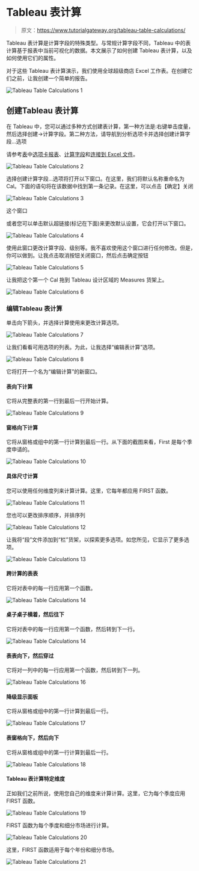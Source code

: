 # Tableau 表计算

> 原文：<https://www.tutorialgateway.org/tableau-table-calculations/>

Tableau 表计算是计算字段的特殊类型。与常规计算字段不同，Tableau 中的表计算基于报表中当前可视化的数据。本文展示了如何创建 Tableau 表计算，以及如何使用它们的属性。

对于这些 Tableau 表计算演示，我们使用全球超级商店 Excel 工作表。在创建它们之前，让我创建一个简单的报告。

![Tableau Table Calculations 1](img/e1fd05b7f2334a9794e08b4e69ddb626.png)

## 创建Tableau 表计算

在 Tableau 中，您可以通过多种方式创建表计算，第一种方法是:右键单击度量，然后选择创建->计算字段。第二种方法，请导航到分析选项卡并选择创建计算字段…选项

请参考[表](https://www.tutorialgateway.org/tableau/)中[选项卡报表](https://www.tutorialgateway.org/tableau-text-label/)、[计算字段](https://www.tutorialgateway.org/calculated-field-tableau/)和[连接到 Excel 文件](https://www.tutorialgateway.org/connecting-to-excel-files-in-tableau/)。

![Tableau Table Calculations 2](img/4c0c6cc52a614996d7599a2ab35c3805.png)

选择创建计算字段…选项将打开以下窗口。在这里，我们将默认名称重命名为 Cal。下面的语句将在该数据中找到第一条记录。在这里，可以点击【确定】关闭

![Tableau Table Calculations 3](img/de30fe040c1b15795c2f6792f56edcff.png)

这个窗口

或者您可以单击默认超链接(标记在下面)来更改默认设置，它会打开以下窗口。

![Tableau Table Calculations 4](img/d7c59dc5d60cceb55171f4e9ef669dda.png)

使用此窗口更改计算字段、级别等。我不喜欢使用这个窗口进行任何修改。但是，你可以做到。让我点击取消按钮关闭窗口，然后点击确定按钮

![Tableau Table Calculations 5](img/e29f3ae42b5ee258d1fc07f3ee745b3b.png)

让我把这个第一个 Cal 拖到 Tableau 设计区域的 Measures 货架上。

![Tableau Table Calculations 6](img/cb64e7aa90bc9b259a4f8e4608d02cf4.png)

### 编辑Tableau 表计算

单击向下箭头，并选择计算使用来更改计算选项。

![Tableau Table Calculations 7](img/6f48d3d15c8b32df8a1161d77bb222c1.png)

让我们看看可用选项的列表。为此，让我选择“编辑表计算”选项。

![Tableau Table Calculations 8](img/12c4b1422d61ee20c27d9a2b538ec288.png)

它将打开一个名为“编辑计算”的新窗口。

#### 表向下计算

它将从完整表的第一行到最后一行开始计算。

![Tableau Table Calculations 9](img/f05002b58e0bda92d2171aa3f00ca771.png)

#### 窗格向下计算

它将从窗格或组中的第一行计算到最后一行。从下面的截图来看，First 是每个季度申请的。

![Tableau Table Calculations 10](img/e7a13ad422d6928c238a8c8aaa4ef81e.png)

#### 具体尺寸计算

您可以使用任何维度列来计算计算。这里，它每年都应用 FIRST 函数。

![Tableau Table Calculations 11](img/7948bf8e33f2e5110f0c9585b05e64ba.png)

您也可以更改排序顺序，并排序列

![Tableau Table Calculations 12](img/eaa9df580b5ded2d8a2e9a8f72e3ce42.png)

让我将“段”文件添加到“栏”货架，以探索更多选项。如您所见，它显示了更多选项。

![Tableau Table Calculations 13](img/daba59ae4ce56e828f04b681120334e4.png)

#### 跨计算的表表

它将对表中的每一行应用第一个函数。

![Tableau Table Calculations 14](img/1473329291dcc57f71d124fe0a64f3a8.png)

#### 桌子桌子横着，然后往下

它将对表中的每一行应用第一个函数，然后转到下一行。

![Tableau Table Calculations 14](img/a79fd839b2134be7f7be5570f09fda07.png)

#### 表表向下，然后穿过

它将对一列中的每一行应用第一个函数，然后转到下一列。

![Tableau Table Calculations 16](img/edfb922beae57aafd3b035a9f99b946b.png)

#### 降级显示面板

它将从窗格或组中的第一行计算到最后一行。

![Tableau Table Calculations 17](img/22521e37e759305e832af57016d7b206.png)

#### 表窗格向下，然后向下

它将从窗格或组中的第一行计算到最后一行。

![Tableau Table Calculations 18](img/64f6c0622032bce1914528ca306a1af0.png)

#### Tableau 表计算特定维度

正如我们之前所说，使用您自己的维度来计算计算。这里，它为每个季度应用 FIRST 函数。

![Tableau Table Calculations 19](img/a00dff6e691a70831bd422a0f1211a93.png)

FIRST 函数为每个季度和细分市场进行计算。

![Tableau Table Calculations 20](img/b70c242a81ccf950f6da0c01a47bca0c.png)

这里，FIRST 函数适用于每个年份和细分市场。

![Tableau Table Calculations 21](img/66ddec7c29da861ffc5b385890543c67.png)